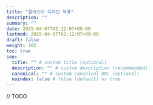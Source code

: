 ```yaml
---
title: "클러스터 디자인 목표"
description: ""
summary: ""
date: 2025-04-07T02:12:07+09:00
lastmod: 2025-04-07T02:12:07+09:00
draft: false
weight: 102
toc: true
seo:
  title: "" # custom title (optional)
  description: "" # custom description (recommended)
  canonical: "" # custom canonical URL (optional)
  noindex: false # false (default) or true
---
```


// TODO
